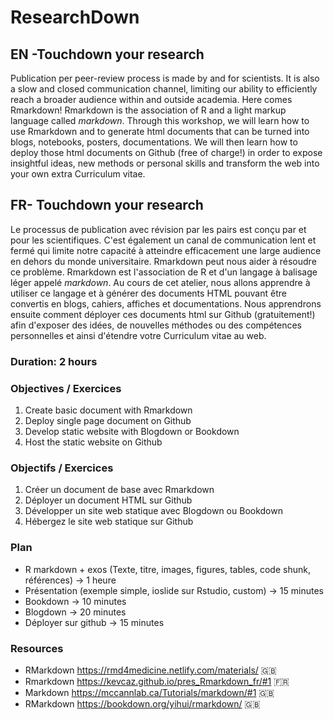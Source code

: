 # ResearchDown

## EN -Touchdown your research

Publication per peer-review process is made by and for scientists. It is also a slow and closed communication channel, limiting our ability to efficiently reach a broader audience within and outside academia. Here comes Rmarkdown! Rmarkdown is the association of R and a light markup language called *markdown*. Through this workshop, we will learn how to use Rmarkdown and to generate html documents that can be turned into blogs, notebooks, posters, documentations. We will then learn how to deploy those html documents on Github (free of charge!) in order to expose insightful ideas, new methods or personal skills and transform the web into your own extra Curriculum vitae.

## FR- Touchdown your research

Le processus de publication avec révision par les pairs est conçu par et pour les scientifiques. C'est également un canal de communication lent et fermé qui limite notre capacité à atteindre efficacement une large audience en dehors du monde universitaire. Rmarkdown peut nous aider à résoudre ce problème. Rmarkdown est l'association de R et d'un langage à balisage léger appelé *markdown*. Au cours de cet atelier, nous allons apprendre à utiliser ce langage et à générer des documents HTML pouvant être convertis en blogs, cahiers, affiches et documentations. Nous apprendrons ensuite comment déployer ces documents html sur Github (gratuitement!) afin d'exposer des idées, de nouvelles méthodes ou des compétences personnelles et ainsi d'étendre votre Curriculum vitae au web.

### Duration: 2 hours

### Objectives / Exercices

1. Create basic document with Rmarkdown
2. Deploy single page document on Github
3. Develop static website with Blogdown or Bookdown
4. Host the static website on Github

### Objectifs / Exercices

1. Créer un document de base avec Rmarkdown
2. Déployer un document HTML sur Github
3. Développer un site web statique avec Blogdown ou Bookdown
4. Hébergez le site web statique sur Github

### Plan

- R markdown + exos (Texte, titre, images, figures, tables, code shunk, références) -> 1 heure
- Présentation (exemple simple, ioslide sur Rstudio, custom) -> 15 minutes
- Bookdown -> 10 minutes
- Blogdown -> 20 minutes
- Déployer sur github -> 15 minutes

### Resources

- RMarkdown https://rmd4medicine.netlify.com/materials/ :uk:
- Rmarkdown https://kevcaz.github.io/pres_Rmarkdown_fr/#1 :fr:
- Markdown https://mccannlab.ca/Tutorials/markdown/#1 :uk:
- RMarkdown https://bookdown.org/yihui/rmarkdown/ :uk:
